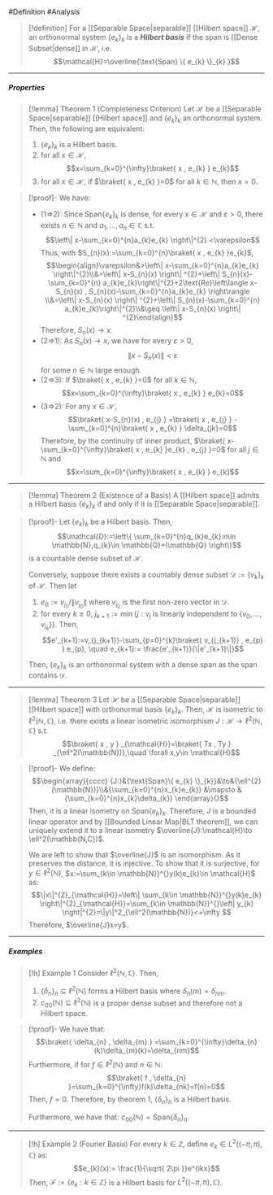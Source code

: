 #Definition #Analysis 

> [!definition]
> For a [[Separable Space|separable]] [[Hilbert space]] $\mathcal{H}$, an orthonormal system $\{ e_{k} \}_{k}$ is a ***Hilbert basis*** if the span is [[Dense Subset|dense]] in $\mathcal{H}$, i.e.$$\mathcal{H}=\overline{\text{Span} \{ e_{k} \}_{k}  }$$
---
##### Properties
> [!lemma] Theorem 1 (Completeness Criterion)
> Let $\mathcal{H}$ be a [[Separable Space|separable]] [[Hilbert space]] and $\{ e_{k} \}_{k}$ an orthonormal system. Then, the following are equivalent:
> 1. $\{ e_{k} \}_{k}$ is a Hilbert basis.
> 2. for all $x\in \mathcal{H}$, $$x=\sum_{k=0}^{\infty}\braket{ x , e_{k} } e_{k}$$
> 3. for all $x\in \mathcal{H}$, if $\braket{ x , e_{k} }=0$ for all $k\in \mathbb{N}$, then $x=0$.

> [!proof]-
> We have:
> - (1=>2): Since $\text{Span}\{ e_{k} \}_{k}$ is dense, for every $x\in \mathcal{H}$ and $\varepsilon>0$, there exists $n\in\mathbb{N}$ and $a_{1},\dots,a_{n}\in\mathbb{C}$ s.t. $$\left\| x-\sum_{k=0}^{n}a_{k}e_{k} \right\|^{2} <\varepsilon$$Thus, with $S_{n}(x):=\sum_{k=0}^{n}\braket{ x , e_{k} }e_{k}$, $$\begin{align}\varepsilon&>\left\| x-\sum_{k=0}^{n}a_{k}e_{k} \right\|^{2}\\&=\left\| x-S_{n}(x) \right\| ^{2}+\left\| S_{n}(x)-\sum_{k=0}^{n} a_{k}e_{k}\right\|^{2}+2\text{Re}\left\langle x-S_{n}(x) , S_{n}(x)-\sum_{k=0}^{n}a_{k}e_{k} \right\rangle  \\&=\left\| x-S_{n}(x) \right\| ^{2}+\left\| S_{n}(x)-\sum_{k=0}^{n} a_{k}e_{k}\right\|^{2}\\&\geq \left\| x-S_{n}(x) \right\| ^{2}\end{align}$$Therefore, $S_{n}(x)\to x$.
> - (2=>1): As $S_{n}(x)\to x$, we have for every $\varepsilon>0$, $$\left\| x-S_{n}(x) \right\| <\varepsilon$$for some $n\in \mathbb{N}$ large enough. 
> - (2=>3): If $\braket{ x , e_{k} }=0$ for all $k\in \mathbb{N}$, $$x=\sum_{k=0}^{\infty}\braket{ x , e_{k} } e_{k}=0$$
> - (3=>2): For any $x\in \mathcal{H}$, $$\braket{ x-S_{n}(x) , e_{j} } =\braket{ x , e_{j} } -\sum_{k=0}^{n}\braket{ x , e_{k} } \delta_{jk}=0$$Therefore, by the continuity of inner product, $\braket{ x-\sum_{k=0}^{\infty}\braket{ x , e_{k} }e_{k} , e_{j} }=0$ for all $j\in \mathbb{N}$ and $$x=\sum_{k=0}^{\infty}\braket{ x , e_{k} } e_{k}$$
---
> [!lemma] Theorem 2 (Existence of a Basis)
> A [[Hilbert space]] admits a Hilbert basis $\{ e_{k} \}_{k}$ if and only if it is [[Separable Space|separable]].

> [!proof]-
> Let $\{ e_{k} \}_{k}$ be a Hilbert basis. Then, $$\mathcal{D}:=\left\{  \sum_{k=0}^{n}q_{k}e_{k}:n\in \mathbb{N},q_{k}\in \mathbb{Q}+i\mathbb{Q}  \right\}$$is a countable dense subset of $\mathcal{H}$.
> 
> Conversely, suppose there exists a countably dense subset $\mathcal{D}:=\{ v_{k} \}_{k}$ of $\mathcal{H}$. Then let 
> 1. $e_{0}:=v_{j_{0}} / \|v_{j_{0}}\|$ where $v_{j_{0}}$ is the first non-zero vector in $\mathcal{D}$.
> 2. for every $k\geq 0$, $j_{k+1}:=\min\{ j:v_{j}\text{ is linearly independent to }\{ v_{0},\dots,v_{j_{k}} \} \}$. Then, $$e'_{k+1}:=v_{j_{k+1}}-\sum_{p=0}^{k}\braket{ v_{j_{k+1}} , e_{p} } e_{p}, \quad e_{k+1}:= \frac{e'_{k+1}}{\|e'_{k+1}\|}$$
> 
> Then, $\{ e_{k} \}_{k}$ is an orthonormal system with a dense span as the span contains $\mathcal{D}$.
---
> [!lemma] Theorem 3
> Let $\mathcal{H}$ be a  [[Separable Space|separable]] [[Hilbert space]] with orthonormal basis $\{ e_{k} \}_{k}$. Then, $\mathcal{H}$ is isometric to $\ell^2(\mathbb{N},\mathbb{C})$, i.e. there exists a linear isometric isomorphism $J:\mathcal{H}\to \ell^{2}(\mathbb{N},\mathbb{C})$ s.t. $$\braket{ x , y } _{\mathcal{H}}=\braket{ Tx , Ty } _{\ell^2(\mathbb{N})},\quad \forall x,y\in \mathcal{H}$$

> [!proof]-
> We define: $$\begin{array}{cccc} {J:}&{\text{Span}\{ e_{k} \}_{k}}&\to&{\ell^{2}(\mathbb{N})}\\&{\sum_{k=0}^{n}x_{k}e_{k}} &\mapsto & {\sum_{k=0}^{n}x_{k}\delta_{k}} \end{array}{}$$Then, it is a linear isometry on $\text{Span}\{ e_{k} \}_{k}$. Therefore, $J$ is a bounded linear operator and by [[Bounded Linear Map|BLT theorem]], we can uniquely extend it to a linear isometry $\overline{J}:\mathcal{H}\to \ell^2(\mathbb{N,C})$.
> 
> We are left to show that $\overline{J}$ is an isomorphism. As it preserves the distance, it is injective. To show that it is surjective, for $y\in \ell^2(\mathbb{N})$, $x:=\sum_{k\in \mathbb{N}}^{}y(k)e_{k}\in \mathcal{H}$ as: $$\|x\|^{2}_{\mathcal{H}}=\left\| \sum_{k\in \mathbb{N}}^{}y(k)e_{k} \right\|^{2}_{\mathcal{H}}=\sum_{k\in \mathbb{N}}^{}\left| y_{k} \right|^{2}=\|y\|^2_{\ell^2(\mathbb{N})}<+\infty  $$Therefore, $\overline{J}x=y$.
---
##### Examples
> [!h] Example 1
> Consider $\ell^2(\mathbb{N},\mathbb{C})$. Then, 
> 1. $\{ \delta_{n} \}_{n}\subseteq \ell^2(\mathbb{N})$ forms a Hilbert basis where $\delta_{n}(m)=\delta_{nm}$. 
> 2. $c_{00}(\mathbb{N})\subseteq \ell^2(\mathbb{N})$ is a proper dense subset and therefore not a Hilbert space.

> [!proof]-
> We have that: 
> $$\braket{ \delta_{n} , \delta_{m} } =\sum_{k=0}^{\infty}\delta_{n}(k)\delta_{m}(k)=\delta_{nm}$$Furthermore, if for $f\in \ell^2(\mathbb{N})$ and $n\in \mathbb{N}$: $$\braket{ f , \delta_{n} }=\sum_{k=0}^{\infty}f(k)\delta_{nk}=f(n)=0$$Then, $f=0$. Therefore, by theorem 1, $\{ \delta_{n} \}_{n}$ is a Hilbert basis.
> 
> Furthermore, we have that: $c_{00}(\mathbb{N})=\text{Span}\{ \delta_{n} \}_{n}$.
---
> [!h] Example 2 (Fourier Basis)
> For every $k\in \mathbb{Z}$, define $e_{k}\in L^2((-\pi,\pi),\mathbb{C})$ as: $$e_{k}(x):= \frac{1}{\sqrt{ 2\pi }}e^{ikx}$$Then, $\mathcal{F}:=\{ e_{k}: k\in \mathbb{Z} \}$ is a Hilbert basis for $L^2((-\pi,\pi),\mathbb{C})$.